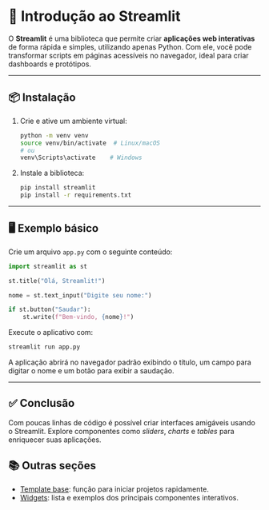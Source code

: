 # 🚀 Introdução ao Streamlit

O **Streamlit** é uma biblioteca que permite criar **aplicações web interativas** de forma rápida e simples, utilizando apenas Python. Com ele, você pode transformar scripts em páginas acessíveis no navegador, ideal para criar dashboards e protótipos.

---

## 📦 Instalação

1. Crie e ative um ambiente virtual:
   ```bash
   python -m venv venv
   source venv/bin/activate  # Linux/macOS
   # ou
   venv\Scripts\activate    # Windows
   ```
2. Instale a biblioteca:
   ```bash
   pip install streamlit
   pip install -r requirements.txt

   ```

---

## 🖥️ Exemplo básico

Crie um arquivo `app.py` com o seguinte conteúdo:

```python
import streamlit as st

st.title("Olá, Streamlit!")

nome = st.text_input("Digite seu nome:")

if st.button("Saudar"):
    st.write(f"Bem-vindo, {nome}!")
```

Execute o aplicativo com:

```bash
streamlit run app.py
```

A aplicação abrirá no navegador padrão exibindo o título, um campo para digitar o nome e um botão para exibir a saudação.

---

## ✅ Conclusão

Com poucas linhas de código é possível criar interfaces amigáveis usando o Streamlit. Explore componentes como _sliders_, _charts_ e _tables_ para enriquecer suas aplicações.

## 📚 Outras seções

- [Template base](./template/readme.md): função para iniciar projetos rapidamente.
- [Widgets](./widgets/readme.md): lista e exemplos dos principais componentes interativos.
